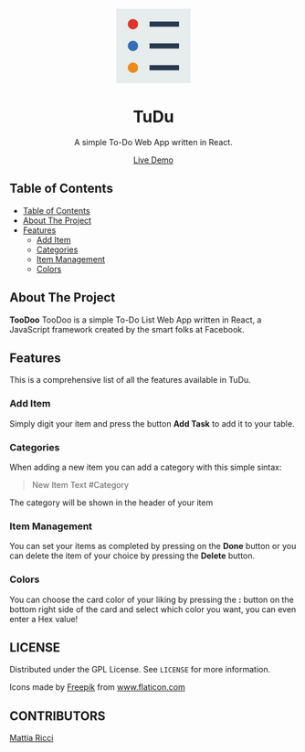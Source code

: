 <!-- PROJECT LOGO -->
  <br />
    <p align="center">
  <a href="https://github.com/tiaringhio/TuDu">
    <img src="./public/todo.png" alt="Logo" width="130" height="130">
  </a>
  <h1 align="center">TuDu</h1>
  <p align="center">
    A simple To-Do Web App written in React.
  </p>
  <p align="center">
    <a href=" align="center"" align="center">Live Demo</a>
  </p>
  
  
  <!-- TABLE OF CONTENTS -->
  ## Table of Contents
  
  - [Table of Contents](#table-of-contents)
  - [About The Project](#about-the-project)
  - [Features](#features)
    - [Add Item](#add-item)
    - [Categories](#categoruies)
    - [Item Management](#item-management)
    - [Colors](#colors)

   <!-- ABOUT THE PROJECT -->

## About The Project

**TooDoo**
TooDoo is a simple To-Do List Web App written in React, a JavaScript framework created by the smart folks at Facebook.

## Features

This is a comprehensive list of all the features available in TuDu.

### Add Item

Simply digit your item and press the button **Add Task** to add it to your table.

### Categories

When adding a new item you can add a category with this simple sintax:

> New Item Text #Category

The category will be shown in the header of your item

### Item Management

You can set your items as completed by pressing on the **Done** button or you can delete the item of your choice by pressing the **Delete** button.

### Colors

You can choose the card color of your liking by pressing the **:** button on the bottom right side of the card and select which color you want, you can even enter a Hex value!

## LICENSE

Distributed under the GPL License. See `LICENSE` for more information.

   <div>Icons made by <a href="https://www.flaticon.com/authors/freepik" title="Freepik">Freepik</a> from <a href="https://www.flaticon.com/" 
   title="Flaticon"> www.flaticon.com</a></div>
   
   <!-- CONTRIBUTORS -->
   ## CONTRIBUTORS

[Mattia Ricci](https://github.com/tiaringhio)
